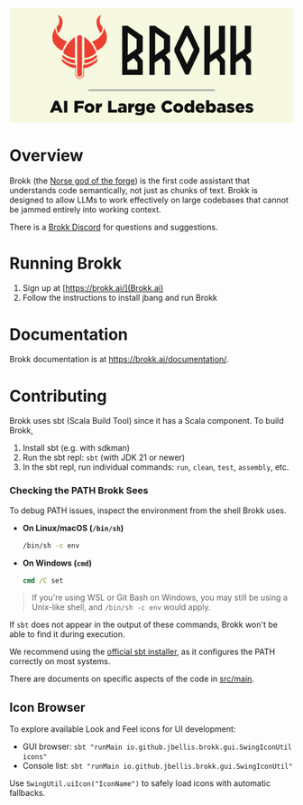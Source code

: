 <p align="center">
  <img src="docs/brokk.png" alt="Brokk – the forge god" width="600">
</p>

# Overview

Brokk (the [Norse god of the forge](https://en.wikipedia.org/wiki/Brokkr))
is the first code assistant that understands code semantically, not just
as chunks of text.  Brokk is designed to allow LLMs to work effectively
on large codebases that cannot be jammed entirely into working context.

There is a [Brokk Discord](https://discord.gg/QjhQDK8kAj) for questions and suggestions.

# Running Brokk

1. Sign up at [https://brokk.ai/](Brokk.ai)
1. Follow the instructions to install jbang and run Brokk

# Documentation

Brokk documentation is at https://brokk.ai/documentation/.

# Contributing

Brokk uses sbt (Scala Build Tool) since it has a Scala component. To build Brokk,
1. Install sbt (e.g. with sdkman)
2. Run the sbt repl: `sbt` (with JDK 21 or newer)
3. In the sbt repl, run individual commands: `run`, `clean`, `test`, `assembly`, etc.

### Checking the PATH Brokk Sees

To debug PATH issues, inspect the environment from the shell Brokk uses.

- **On Linux/macOS (`/bin/sh`)**
  ```bash
  /bin/sh -c env
  ```

- **On Windows (`cmd`)**
  ```cmd
  cmd /C set
  ```

> If you're using WSL or Git Bash on Windows, you may still be using a Unix-like shell, and `/bin/sh -c env` would apply.

If `sbt` does not appear in the output of these commands, Brokk won't be able to find it during execution.

We recommend using the [official sbt installer](https://www.scala-sbt.org/download.html), as it configures the PATH correctly on most systems.

There are documents on specific aspects of the code in [src/main](https://github.com/BrokkAi/brokk/tree/master/src/main).

## Icon Browser

To explore available Look and Feel icons for UI development:
- GUI browser: `sbt "runMain io.github.jbellis.brokk.gui.SwingIconUtil icons"`
- Console list: `sbt "runMain io.github.jbellis.brokk.gui.SwingIconUtil"`

Use `SwingUtil.uiIcon("IconName")` to safely load icons with automatic fallbacks.
